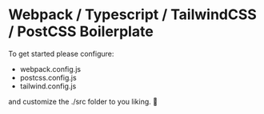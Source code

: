 # Webpack / Typescript / TailwindCSS / PostCSS Boilerplate

To get started please configure:

- webpack.config.js
- postcss.config.js
- tailwind.config.js

and customize the ./src folder to you liking. 🚀
